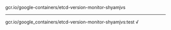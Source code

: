 gcr.io/google-containers/etcd-version-monitor-shyamjvs 

----
gcr.io/google_containers/etcd-version-monitor-shyamjvs:test √

